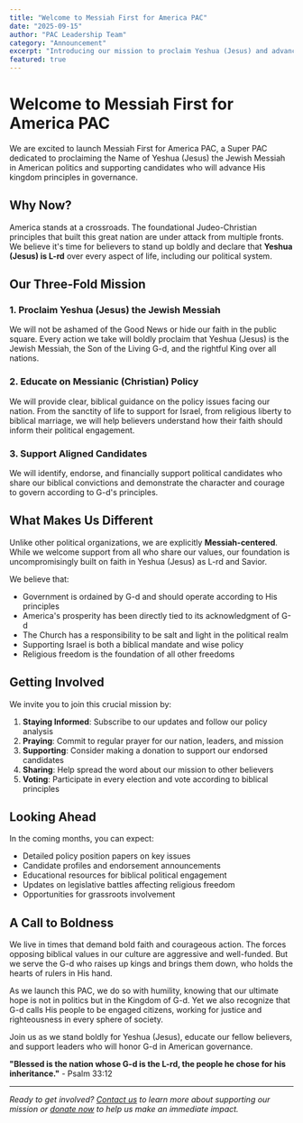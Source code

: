 ```yaml
---
title: "Welcome to Messiah First for America PAC"
date: "2025-09-15"
author: "PAC Leadership Team"
category: "Announcement"
excerpt: "Introducing our mission to proclaim Yeshua (Jesus) and advance His kingdom through American politics."
featured: true
---
```


# Welcome to Messiah First for America PAC

We are excited to launch Messiah First for America PAC, a Super PAC dedicated to proclaiming the Name of Yeshua (Jesus) the Jewish Messiah in American politics and supporting candidates who will advance His kingdom principles in governance.

## Why Now?

America stands at a crossroads. The foundational Judeo-Christian principles that built this great nation are under attack from multiple fronts. We believe it's time for believers to stand up boldly and declare that **Yeshua (Jesus) is L-rd** over every aspect of life, including our political system.

## Our Three-Fold Mission

### 1. Proclaim Yeshua (Jesus) the Jewish Messiah
We will not be ashamed of the Good News or hide our faith in the public square. Every action we take will boldly proclaim that Yeshua (Jesus) is the Jewish Messiah, the Son of the Living G-d, and the rightful King over all nations.

### 2. Educate on Messianic (Christian) Policy
We will provide clear, biblical guidance on the policy issues facing our nation. From the sanctity of life to support for Israel, from religious liberty to biblical marriage, we will help believers understand how their faith should inform their political engagement.

### 3. Support Aligned Candidates
We will identify, endorse, and financially support political candidates who share our biblical convictions and demonstrate the character and courage to govern according to G-d's principles.

## What Makes Us Different

Unlike other political organizations, we are explicitly **Messiah-centered**. While we welcome support from all who share our values, our foundation is uncompromisingly built on faith in Yeshua (Jesus) as L-rd and Savior.

We believe that:
- Government is ordained by G-d and should operate according to His principles
- America's prosperity has been directly tied to its acknowledgment of G-d
- The Church has a responsibility to be salt and light in the political realm
- Supporting Israel is both a biblical mandate and wise policy
- Religious freedom is the foundation of all other freedoms

## Getting Involved

We invite you to join this crucial mission by:

1. **Staying Informed**: Subscribe to our updates and follow our policy analysis
2. **Praying**: Commit to regular prayer for our nation, leaders, and mission
3. **Supporting**: Consider making a donation to support our endorsed candidates
4. **Sharing**: Help spread the word about our mission to other believers
5. **Voting**: Participate in every election and vote according to biblical principles

## Looking Ahead

In the coming months, you can expect:
- Detailed policy position papers on key issues
- Candidate profiles and endorsement announcements
- Educational resources for biblical political engagement
- Updates on legislative battles affecting religious freedom
- Opportunities for grassroots involvement

## A Call to Boldness

We live in times that demand bold faith and courageous action. The forces opposing biblical values in our culture are aggressive and well-funded. But we serve the G-d who raises up kings and brings them down, who holds the hearts of rulers in His hand.

As we launch this PAC, we do so with humility, knowing that our ultimate hope is not in politics but in the Kingdom of G-d. Yet we also recognize that G-d calls His people to be engaged citizens, working for justice and righteousness in every sphere of society.

Join us as we stand boldly for Yeshua (Jesus), educate our fellow believers, and support leaders who will honor G-d in American governance.

**"Blessed is the nation whose G-d is the L-rd, the people he chose for his inheritance."** - Psalm 33:12

---

*Ready to get involved? [Contact us](/contact) to learn more about supporting our mission or [donate now](/donate) to help us make an immediate impact.*